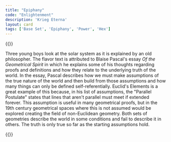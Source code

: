 ```yaml
---
title: "Epiphany"
code: "Enlightenment"
description: 'Krieg Eterna'
layout: card
tags: ['Base Set', 'Epiphany', 'Power', 'Hex']
---
```

{{<card-detail-page title="Enlightenment" artwork="The Orrery of Lutzen by Joseph Wright of Derby (1766)" >}}
<p>
Three young boys look at the solar system as it is explained by an old philosopher. The flavor text is attributed to Blaise Pascal's essay <i>Of the Geometrical Spirit</i> in which he explains some of his thoughts regarding proofs and definitions and how they relate to the underlying truth of the world. In the essay, Pascal describes how we must make assumptions of the true nature of the world and then build from those assumptions and how many things can only be defined self-referentially. Euclid's Elements is a great example of this because, in his list of assumptions, the "Parallel Postulate" states that lines that aren't parallel must meet if extended forever. This assumption is useful in many geometrical proofs, but in the 19th century geometrical spaces where this is not assumed would be explored creating the field of non-Euclidean geometry. Both sets of geometries describe the world in some conditions and fail to describe it in others. The truth is only true so far as the starting assumptions hold.
</p>
{{</card-detail-page>}}